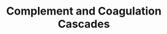 ---
annotations:
- type: Pathway Ontology
  value: complement system pathway
- type: Pathway Ontology
  value: coagulation cascade pathway
authors:
- 169.230.77.174
- MaintBot
- Thomas
- Khanspers
- AlexanderPico
- Christine Chichester
- Ddigles
- L Dupuis
- Fehrhart
description: ''
last-edited: 2020-12-17
organisms:
- Mus musculus
redirect_from:
- /index.php/Pathway:WP449
- /instance/WP449
schema-jsonld:
- '@context': https://schema.org/
  '@id': https://wikipathways.github.io/pathways/WP449.html
  '@type': Dataset
  creator:
    '@type': Organization
    name: WikiPathways
  description: ''
  keywords:
  - Serpind1
  - F8
  - C3
  - Plat
  - F11
  - Proc
  - F3
  - Serpine1
  - Serpina1
  - H2-Bf
  - C4bp
  - Cfh
  - C1r
  - Thbd
  - Plg
  - C1s
  - Bdkrb1
  - Serpina5
  - C9
  - Masp2
  - Masp1
  - F10
  - Hc
  - F2
  - Cd59a
  - Plau
  - Vwf
  - C1qa
  - Cr1
  - C7
  - Serping1
  - 1700013L23Rik
  - C5r1
  - Pros1
  - Mcp
  - C3ar1
  - Cr2
  - Kng1
  - Daf2
  - Crry
  - Serpinc1
  - Plaur
  - C2
  - Mbl1
  - C6
  - F9
  - F7
  - Klkb1
  - F12
  - C1qg
  - F5
  - Tfpi
  - Cpb2
  - Adn
  - Serpinf2
  - Daf1
  - Fgb
  - C4
  - C1qb
  - Cfi
  - F13b
  - F2r
  - A2m
  - Bradykinin
  license: CC0
  name: Complement and Coagulation Cascades
seo: CreativeWork
title: Complement and Coagulation Cascades
wpid: WP449
---